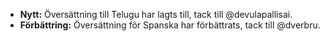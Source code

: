 * **Nytt:** Översättning till Telugu har lagts till, tack till @devulapallisai.
* **Förbättring:** Översättning för Spanska har förbättrats, tack till @dverbru.
